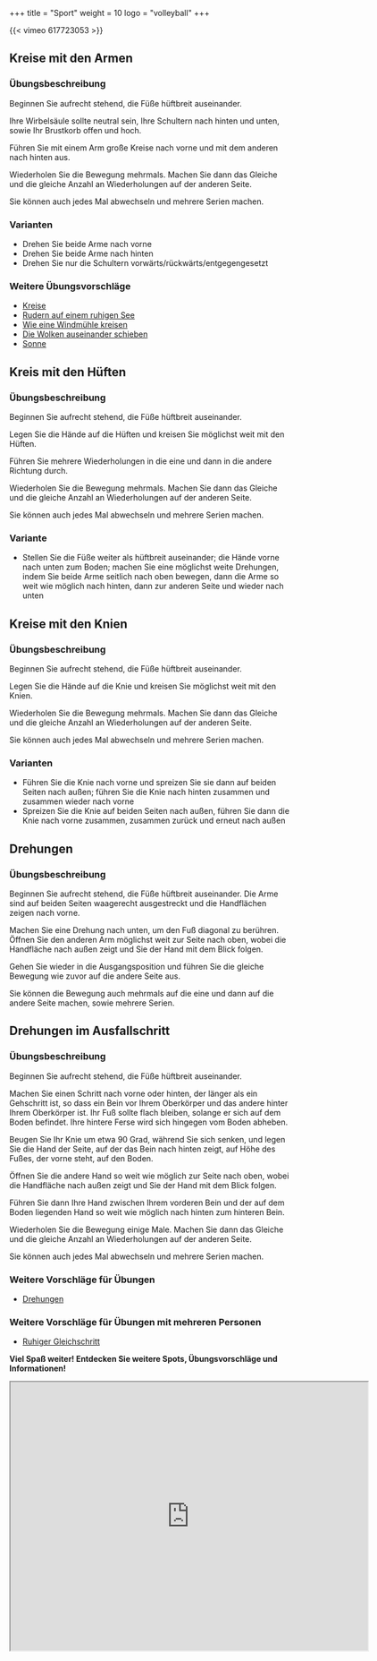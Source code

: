 +++
title = "Sport"
weight = 10
logo = "volleyball"
+++

{{< vimeo 617723053 >}}

## Kreise mit den Armen

### Übungsbeschreibung

Beginnen Sie aufrecht stehend, die Füße hüftbreit auseinander.

Ihre Wirbelsäule sollte neutral sein, Ihre Schultern nach hinten und unten, sowie Ihr Brustkorb offen und hoch.

Führen Sie mit einem Arm große Kreise nach vorne und mit dem anderen nach hinten aus.

Wiederholen Sie die Bewegung mehrmals. Machen Sie dann das Gleiche und die gleiche Anzahl an Wiederholungen auf der anderen Seite.

Sie können auch jedes Mal abwechseln und mehrere Serien machen.

### Varianten

- Drehen Sie beide Arme nach vorne
- Drehen Sie beide Arme nach hinten
- Drehen Sie nur die Schultern vorwärts/rückwärts/entgegengesetzt

### Weitere Übungsvorschläge

- [Kreise](https://www.mobilesport.ch/aktuell/aufwarmen-schultergelenk-kreisen-und-belasten/)
- [Rudern auf einem ruhigen See](https://www.mobilesport.ch/aktuell/qigong-rudern-auf-einem-ruhigen-see/)
- [Wie eine Windmühle kreisen](https://www.mobilesport.ch/aktuell/qigong-wie-eine-windmuhle-kreisen/)
- [Die Wolken auseinander schieben](https://www.mobilesport.ch/aktuell/qigong-die-wolken-auseinander-schieben/)
- [Sonne](https://www.schulebewegt.ch/de/aufgaben/Soleil)

## Kreis mit den Hüften

### Übungsbeschreibung

Beginnen Sie aufrecht stehend, die Füße hüftbreit auseinander. 

Legen Sie die Hände auf die Hüften und kreisen Sie möglichst weit mit den Hüften.

Führen Sie mehrere Wiederholungen in die eine und dann in die andere Richtung durch.

Wiederholen Sie die Bewegung mehrmals. Machen Sie dann das Gleiche und die gleiche Anzahl an Wiederholungen auf der anderen Seite.

Sie können auch jedes Mal abwechseln und mehrere Serien machen.

### Variante

- Stellen Sie die Füße weiter als hüftbreit auseinander; die Hände vorne nach unten zum Boden; machen Sie eine möglichst weite Drehungen, indem Sie beide Arme seitlich nach oben bewegen, dann die Arme so weit wie möglich nach hinten, dann zur anderen Seite und wieder nach unten

## Kreise mit den Knien

### Übungsbeschreibung

Beginnen Sie aufrecht stehend, die Füße hüftbreit auseinander.

Legen Sie die Hände auf die Knie und kreisen Sie möglichst weit mit den Knien.

Wiederholen Sie die Bewegung mehrmals. Machen Sie dann das Gleiche und die gleiche Anzahl an Wiederholungen auf der anderen Seite.

Sie können auch jedes Mal abwechseln und mehrere Serien machen.

### Varianten

- Führen Sie die Knie nach vorne und spreizen Sie sie dann auf beiden Seiten nach außen; führen Sie die Knie nach hinten zusammen und zusammen wieder nach vorne
- Spreizen Sie die Knie auf beiden Seiten nach außen, führen Sie dann die Knie nach vorne zusammen, zusammen zurück und erneut nach außen

## Drehungen

### Übungsbeschreibung

Beginnen Sie aufrecht stehend, die Füße hüftbreit auseinander. Die Arme sind auf beiden Seiten waagerecht ausgestreckt und die Handflächen zeigen nach vorne.

Machen Sie eine Drehung nach unten, um den Fuß diagonal zu berühren.
Öffnen Sie den anderen Arm möglichst weit zur Seite nach oben, wobei die Handfläche nach außen zeigt und Sie der Hand mit dem Blick folgen.

Gehen Sie wieder in die Ausgangsposition und führen Sie die gleiche Bewegung wie zuvor auf die andere Seite aus.

Sie können die Bewegung auch mehrmals auf die eine und dann auf die andere Seite machen, sowie mehrere Serien.

## Drehungen im Ausfallschritt

### Übungsbeschreibung

Beginnen Sie aufrecht stehend, die Füße hüftbreit auseinander.

Machen Sie einen Schritt nach vorne oder hinten, der länger als ein Gehschritt ist, so dass ein Bein vor Ihrem Oberkörper und das andere hinter Ihrem Oberkörper ist. Ihr Fuß sollte flach bleiben, solange er sich auf dem Boden befindet. Ihre hintere Ferse wird sich hingegen vom Boden abheben.

Beugen Sie Ihr Knie um etwa 90 Grad, während Sie sich senken, und legen Sie die Hand der Seite, auf der das Bein nach hinten zeigt, auf Höhe des Fußes, der vorne steht, auf den Boden.

Öffnen Sie die andere Hand so weit wie möglich zur Seite nach oben, wobei die Handfläche nach außen zeigt und Sie der Hand mit dem Blick folgen.

Führen Sie dann Ihre Hand zwischen Ihrem vorderen Bein und der auf dem Boden liegenden Hand so weit wie möglich nach hinten zum hinteren Bein.

Wiederholen Sie die Bewegung einige Male. Machen Sie dann das Gleiche und die gleiche Anzahl an Wiederholungen auf der anderen Seite.

Sie können auch jedes Mal abwechseln und mehrere Serien machen.

### Weitere Vorschläge für Übungen

- [Drehungen](https://www.schulebewegt.ch/de/aufgaben/contorsions)

### Weitere Vorschläge für Übungen mit mehreren Personen

- [Ruhiger Gleichschritt](https://www.schulebewegt.ch/de/aufgaben/Mouvements-lents)

**Viel Spaß weiter! Entdecken Sie weitere Spots, Übungsvorschläge und Informationen!**

<iframe src="https://www.google.com/maps/d/embed?mid=1gqR4NTENT5FtUAxssizyKWbiyuVFBu8&ehbc=2E312F" width="640" height="480"></iframe>
